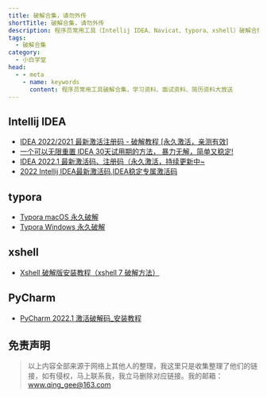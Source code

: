 ```yaml
---
title: 破解合集，请勿外传
shortTitle: 破解合集，请勿外传
description: 程序员常用工具（Intellij IDEA、Navicat、typora、xshell）破解合集，学习资料、面试资料、简历资料大放送
tags:
  - 破解合集
category:
  - 小白学堂
head:
  - - meta
    - name: keywords
      content: 程序员常用工具破解合集，学习资料、面试资料、简历资料大放送
---
```


## Intellij IDEA

- [IDEA 2022/2021 最新激活注册码 - 破解教程 [永久激活，亲测有效]](ideapxideajhideayjjhmideazxjhzcmpjjcyjjhqcyx.md)
- [一个可以无限重置 IDEA 30天试用期的方法， 暴力无解，简单又稳定!](yigkymxczideatsyqdffblwxjcywdxbxt.md)
- [IDEA 2022.1 最新激活码、注册码（永久激活，持续更新中~ ](ideapjazjczxjhmzcmyjjhcxgxz.md)
- [2022 Intellij IDEA最新激活码,IDEA稳定专属激活码](ideajhmideajhmideapxideajhmideazcmideayjjhm.md)

## typora

- [Typora macOS 永久破解](typoramaczwpjbhyjjdkptmarkdownbjqmksimacsocom.md)
- [Typora Windows 永久破解](typorayjpx.md)

## xshell

- [Xshell 破解版安装教程（xshell 7 破解方法）](pycharmjhpxmazjcnyrgxxbxt.md)

## PyCharm

- [PyCharm 2022.1 激活破解码_安装教程](xshellazpjbjcxshellpxffxbxt.md)



## 免责声明

>以上内容全部来源于网络上其他人的整理，我这里只是收集整理了他们的链接，如有侵权，马上联系我，我立马删除对应链接。我的邮箱：<a href="mailto:www.qing_gee@163.com">www.qing_gee@163.com</a>